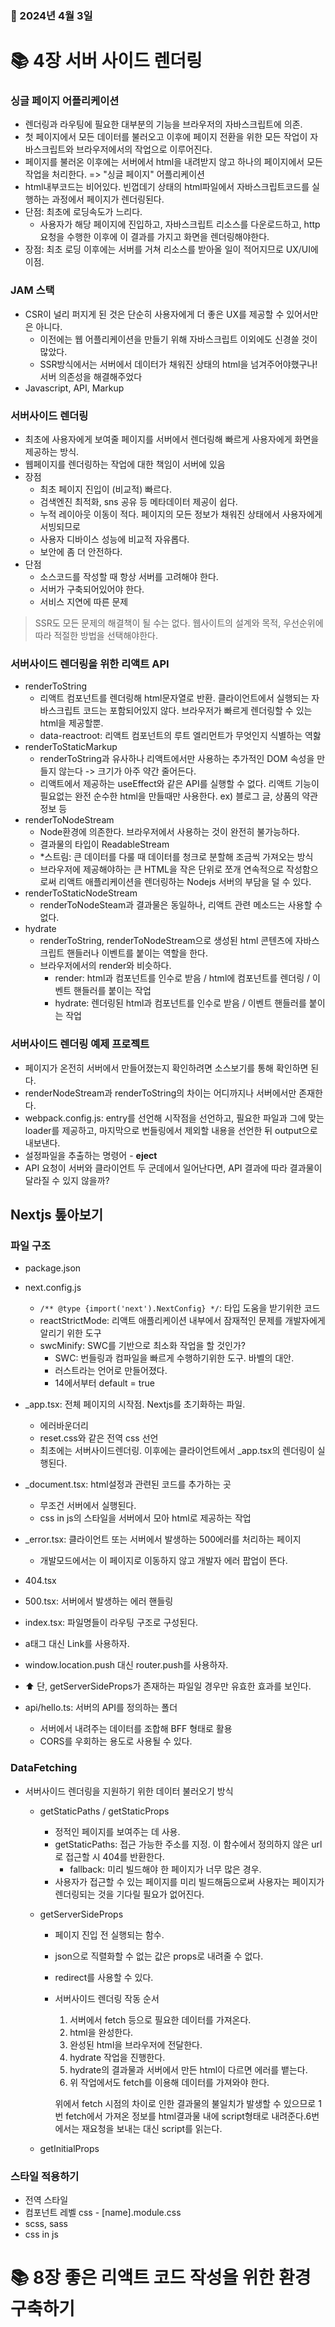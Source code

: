### 📅 2024년 4월 3일

# 📚 4장 서버 사이드 렌더링

### 싱글 페이지 어플리케이션

- 렌더링과 라우팅에 필요한 대부분의 기능을 브라우저의 자바스크립트에 의존.
- 첫 페이지에서 모든 데이터를 불러오고 이후에 페이지 전환을 위한 모든 작업이 자바스크립트와 브라우저에서의 작업으로 이루어진다.
- 페이지를 불러온 이후에는 서버에서 html을 내려받지 않고 하나의 페이지에서 모든 작업을 처리한다. => "싱글 페이지" 어플리케이션
- html내부코드는 비어있다. 빈껍데기 상태의 html파일에서 자바스크립트코드를 실행하는 과정에서 페이지가 렌더링된다.
- 단점: 최초에 로딩속도가 느리다.
  - 사용자가 해당 페이지에 진입하고, 자바스크립트 리소스를 다운로드하고, http 요청을 수행한 이후에 이 결과를 가지고 화면을 렌더링해야한다.
- 장점: 최초 로딩 이후에는 서버를 거쳐 리소스를 받아올 일이 적어지므로 UX/UI에 이점.

### JAM 스택

- CSR이 널리 퍼지게 된 것은 단순히 사용자에게 더 좋은 UX를 제공할 수 있어서만은 아니다.
  - 이전에는 웹 어플리케이션을 만들기 위해 자바스크립트 이외에도 신경쓸 것이 많았다.
  - SSR방식에서는 서버에서 데이터가 채워진 상태의 html을 넘겨주어야했구나! 서버 의존성을 해결해주었다
- Javascript, API, Markup

### 서버사이드 렌더링

- 최초에 사용자에게 보여줄 페이지를 서버에서 렌더링해 빠르게 사용자에게 화면을 제공하는 방식.
- 웹페이지를 렌더링하는 작업에 대한 책임이 서버에 있음
- 장점
  - 최초 페이지 진입이 (비교적) 빠르다.
  - 검색엔진 최적화, sns 공유 등 메타데이터 제공이 쉽다.
  - 누적 레이아웃 이동이 적다. 페이지의 모든 정보가 채워진 상태에서 사용자에게 서빙되므로
  - 사용자 디바이스 성능에 비교적 자유롭다.
  - 보안에 좀 더 안전하다.
- 단점
  - 소스코드를 작성할 때 항상 서버를 고려해야 한다.
  - 서버가 구축되어있어야 한다.
  - 서비스 지연에 따른 문제

> SSR도 모든 문제의 해결책이 될 수는 없다. 웹사이트의 설계와 목적, 우선순위에 따라 적절한 방법을 선택해야한다.

### 서버사이드 렌더링을 위한 리액트 API

- renderToString
  - 리액트 컴포넌트를 렌더링해 html문자열로 반환. 클라이언트에서 실행되는 자바스크립트 코드는 포함되어있지 않다. 브라우저가 빠르게 렌더링할 수 있는 html을 제공할뿐.
  - data-reactroot: 리액트 컴포넌트의 루트 엘리먼트가 무엇인지 식별하는 역핧
- renderToStaticMarkup
  - renderToString과 유사하나 리액트에서만 사용하는 추가적인 DOM 속성을 만들지 않는다 -> 크기가 아주 약간 줄어든다.
  - 리액트에서 제공하는 useEffect와 같은 API를 실행할 수 없다. 리액트 기능이 필요없는 완전 순수한 html을 만들때만 사용한다. ex) 블로그 글, 상품의 약관 정보 등
- renderToNodeStream
  - Node환경에 의존한다. 브라우저에서 사용하는 것이 완전히 불가능하다.
  - 결과물의 타입이 ReadableStream
  - \*스트림: 큰 데이터를 다룰 때 데이터를 청크로 분할해 조금씩 가져오는 방식
  - 브라우저에 제공해야하는 큰 HTML을 작은 단위로 쪼개 연속적으로 작성함으로써 리액트 애플리케이션을 렌더링하는 Nodejs 서버의 부담을 덜 수 있다.
- renderToStaticNodeStream
  - renderToNodeSteam과 결과물은 동일하나, 리액트 관련 메소드는 사용할 수 없다.
- hydrate
  - renderToString, renderToNodeStream으로 생성된 html 콘텐츠에 자바스크립트 핸들러나 이벤트를 붙이는 역할을 한다.
  - 브라우저에서의 render와 비슷하다.
    - render: html과 컴포넌트를 인수로 받음 / html에 컴포넌트를 렌더링 / 이벤트 핸들러를 붙이는 작업
    - hydrate: 렌더링된 html과 컴포넌트를 인수로 받음 / 이벤트 핸들러를 붙이는 작업

### 서버사이드 렌더링 예제 프로젝트

- 페이지가 온전히 서버에서 만들어졌는지 확인하려면 소스보기를 통해 확인하면 된다.
- renderNodeStream과 renderToString의 차이는 어디까지나 서버에서만 존재한다.
- webpack.config.js: entry를 선언해 시작점을 선언하고, 필요한 파일과 그에 맞는 loader를 제공하고, 마지막으로 번들링에서 제외할 내용을 선언한 뒤 output으로 내보낸다.
- 설정파일을 추출하는 명령어 - **eject**
- API 요청이 서버와 클라이언트 두 군데에서 일어난다면, API 결과에 따라 결과물이 달라질 수 있지 않을까?

## Nextjs 톺아보기

### 파일 구조

- package.json
- next.config.js
  - `/** @type {import('next').NextConfig} */`: 타입 도움을 받기위한 코드
  - reactStrictMode: 리액트 애플리케이션 내부에서 잠재적인 문제를 개발자에게 알리기 위한 도구
  - swcMinify: SWC를 기반으로 최소화 작업을 할 것인가?
    - SWC: 번들링과 컴파일을 빠르게 수행하기위한 도구. 바벨의 대안.
    - 러스트라는 언어로 만들어졌다.
    - 14에서부터 default = true
- \_app.tsx: 전체 페이지의 시작점. Nextjs를 초기화하는 파일.
  - 에러바운더리
  - reset.css와 같은 전역 css 선언
  - 최초에는 서버사이드렌더링. 이후에는 클라이언트에서 \_app.tsx의 렌더링이 실행된다.
- \_document.tsx: html설정과 관련된 코드를 추가하는 곳
  - 무조건 서버에서 실행된다.
  - css in js의 스타일을 서버에서 모아 html로 제공하는 작업
- \_error.tsx: 클라이언트 또는 서버에서 발생하는 500에러를 처리하는 페이지
  - 개발모드에서는 이 페이지로 이동하지 않고 개발자 에러 팝업이 뜬다.
- 404.tsx
- 500.tsx: 서버에서 발생하는 에러 핸들링
- index.tsx: 파일명들이 라우팅 구조로 구성된다.

- a태그 대신 Link를 사용하자.
- window.location.push 대신 router.push를 사용하자.
- ⬆️ 단, getServerSideProps가 존재하는 파일일 경우만 유효한 효과를 보인다.

- api/hello.ts: 서버의 API를 정의하는 폴더
  - 서버에서 내려주는 데이터를 조합해 BFF 형태로 활용
  - CORS를 우회하는 용도로 사용될 수 있다.

### DataFetching

- 서버사이드 렌더링을 지원하기 위한 데이터 불러오기 방식

  - getStaticPaths / getStaticProps
    - 정적인 페이지를 보여주는 데 사용.
    - getStaticPaths: 접근 가능한 주소를 지정. 이 함수에서 정의하지 않은 url로 접근할 시 404를 반환한다.
      - fallback: 미리 빌드해야 한 페이지가 너무 많은 경우.
    - 사용자가 접근할 수 있는 페이지를 미리 빌드해둠으로써 사용자는 페이지가 렌더링되는 것을 기다릴 필요가 없어진다.
  - getServerSideProps

    - 페이지 진입 전 실행되는 함수.
    - json으로 직렬화할 수 없는 값은 props로 내려줄 수 없다.
    - redirect를 사용할 수 있다.
    - 서버사이드 렌더링 작동 순서

      1. 서버에서 fetch 등으로 필요한 데이터를 가져온다.
      2. html을 완성한다.
      3. 완성된 html을 브라우저에 전달한다.
      4. hydrate 작업을 진행한다.
      5. hydrate의 결과물과 서버에서 만든 html이 다르면 에러를 뱉는다.
      6. 위 작업에서도 fetch를 이용해 데이터를 가져와야 한다.

      위에서 fetch 시점의 차이로 인한 결과물의 불일치가 발생할 수 있으므로 1번 fetch에서 가져온 정보를 html결과물 내에 script형태로 내려준다.6번에서는 재요청을 보내는 대신 script를 읽는다.

  - getInitialProps

### 스타일 적용하기

- 전역 스타일
- 컴포넌트 레벨 css - [name].module.css
- scss, sass
- css in js

# 📚 8장 좋은 리액트 코드 작성을 위한 환경 구축하기
